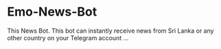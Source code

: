 # Emo-News-Bot
This News Bot. This bot can instantly receive news from Sri Lanka or any other country on your Telegram account ...
